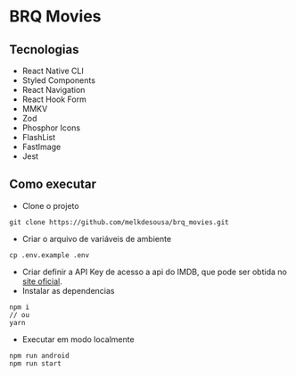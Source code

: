 # BRQ Movies

## Tecnologias

- React Native CLI
- Styled Components
- React Navigation
- React Hook Form
- MMKV
- Zod
- Phosphor Icons
- FlashList
- FastImage
- Jest

## Como executar

- Clone o projeto
```shell
git clone https://github.com/melkdesousa/brq_movies.git
```
- Criar o arquivo de variáveis de ambiente
```shell
cp .env.example .env
```
- Criar definir a API Key de acesso a api do IMDB, que pode ser obtida no [site oficial](https://www.themoviedb.org).
- Instalar as dependencias
```shell
npm i
// ou
yarn
```
- Executar em modo localmente
```
npm run android
npm run start
```

<!--
https://instamobile.io/android-development/generate-react-native-release-build-android/

 ```shell
keytool -genkey -v -keystore <keystore_name_file>.keystore -alias <alias_keystore_key> -keyalg RSA -keysize 2048 -validity 10000
mv <keystore_name_file>.keystore android/app

react-native bundle --platform android --dev false --entry-file index.js --bundle-output android/app/src/main/assets/index.android.bundle --assets-dest android/app/src/main/res/

cd android
./gradlew assembleRelease
``` -->
